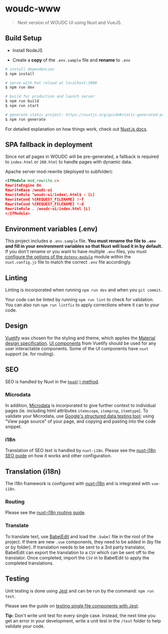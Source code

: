 # woudc-www

> Next version of WOUDC UI using Nuxt and VueJS.

## Build Setup

- Install NodeJS

- Create a **copy** of the `.env.sample` file and **rename** to `.env`

``` bash
# install dependencies
$ npm install

# serve with hot reload at localhost:3000
$ npm run dev

# build for production and launch server
$ npm run build
$ npm run start

# generate static project: https://nuxtjs.org/guide#static-generated-pre-rendering-
$ npm run generate
```

For detailed explanation on how things work, check out [Nuxt.js docs](https://nuxtjs.org).

## SPA fallback in deployment

Since not all pages in WOUDC will be pre-generated, a fallback is required to `index.html` or `200.html` to handle pages with dynamic data.

Apache server mod-rewrite (deployed to subfolder):
```xml
<IfModule mod_rewrite.c>
RewriteEngine On
RewriteBase /woudc-ui
RewriteRule ^woudc-ui/index\.html$ - [L]
RewriteCond %{REQUEST_FILENAME} !-f
RewriteCond %{REQUEST_FILENAME} !-d
RewriteRule . /woudc-ui/index.html [L]
</IfModule>
```

## Environment variables (.env)

This project includes a `.env.sample` file. **You must rename the file to `.env` and fill in your environment variables so that Nuxt will load it in by default.** If you don't rename or you want to have multiple `.env` files, you must [configure the options of the `dotenv-module`](https://github.com/nuxt-community/dotenv-module#options) module within the `nuxt.config.js` file to match the correct `.env` file accordingly.

## Linting

Linting is incorporated when running `npm run dev` and when you `git commit`.

Your code can be linted by running `npm run lint` to check for validation. You can also run `npm run lintfix` to apply corrections where it can to your code.

## Design

[Vuetify](https://vuetifyjs.com/en/introduction/why-vuetify) was chosen for the styling and theme, which applies the [Material design specification](https://material.io/design/). [UI components](https://vuetifyjs.com/en/components/api-explorer) from Vuetify should be used for any user interactable components. Some of the UI components have `nuxt` support (ie. for routing).

## SEO

SEO is handled by Nuxt in the [`head()` method](https://nuxtjs.org/api/pages-head). 

### Microdata

In addition, [Microdata](https://schema.org/docs/gs.html) is incorporated to give further context to individual pages (ie. including html attributes `itemscope`, `itemprop`, `itemtype`). To validate your Microdata, use [Google's structured data testing tool](https://search.google.com/structured-data/testing-tool); using "View page source" of your page, and copying and pasting into the code snippet.

### i18n

Translation of SEO text is handled by `nuxt-i18n`. Please see the [nuxt-i18n SEO guide](https://nuxt-community.github.io/nuxt-i18n/seo.html) on how it works and other configuration.

## Translation (i18n)

The i18n framework is configured with [nuxt-i18n](https://nuxt-community.github.io/nuxt-i18n/) and is integrated with `vue-i18n`.

### Routing

Please see the [nuxt-i18n routing guide](https://nuxt-community.github.io/nuxt-i18n/routing.html).

### Translate

To translate text, use [BabelEdit](https://www.codeandweb.com/babeledit/download) and load the `.babel` file in the root of the project. If there are new `.vue` components, they need to be added in (by file or by folder). If translation needs to be sent to a 3rd party translator, BabelEdit can export the translation to a `CSV` which can be sent off to the translator. Once completed, import the `CSV` in to BabelEdit to apply the completed translations.

## Testing

Unit testing is done using [Jest](https://jestjs.io/docs/en/expect#content) and can be run by the command: `npm run test`.

Please see the guide on [testing single file components with Jest](https://vue-test-utils.vuejs.org/guides/#testing-single-file-components-with-jest).

**Tip:** Don't write unit test for every single case. Instead, the next time you get an error in your development, write a unit test in the `/test` folder to help validate your code.
